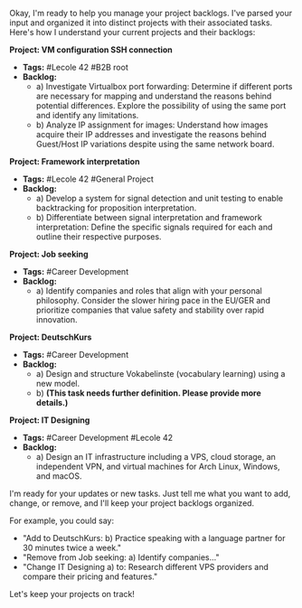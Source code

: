 Okay, I'm ready to help you manage your project backlogs. I've parsed your input and organized it into distinct projects with their associated tasks. Here's how I understand your current projects and their backlogs:

**Project: VM configuration SSH connection** 
* **Tags:** #Lecole 42 #B2B root 
* **Backlog:**
    * a) Investigate Virtualbox port forwarding: Determine if different ports are necessary for mapping and understand the reasons behind potential differences. Explore the possibility of using the same port and identify any limitations.
    * b) Analyze IP assignment for images: Understand how images acquire their IP addresses and investigate the reasons behind Guest/Host IP variations despite using the same network board.

**Project: Framework interpretation** 
* **Tags:** #Lecole 42 #General Project 
* **Backlog:**
    * a)  Develop a system for signal detection and unit testing to enable backtracking for proposition interpretation.
    * b)  Differentiate between signal interpretation and framework interpretation: Define the specific signals required for each and outline their respective purposes.

**Project: Job seeking** 
* **Tags:** #Career Development 
* **Backlog:**
    * a)  Identify companies and roles that align with your personal philosophy.  Consider the slower hiring pace in the EU/GER and prioritize companies that value safety and stability over rapid innovation.

**Project: DeutschKurs** 
* **Tags:** #Career Development 
* **Backlog:**
    * a)  Design and structure Vokabelinste (vocabulary learning) using a new model.
    * b)  **(This task needs further definition. Please provide more details.)**

**Project: IT Designing** 
* **Tags:** #Career Development #Lecole 42
* **Backlog:**
    * a)  Design an IT infrastructure including a VPS, cloud storage, an independent VPN, and virtual machines for Arch Linux, Windows, and macOS.


I'm ready for your updates or new tasks. Just tell me what you want to add, change, or remove, and I'll keep your project backlogs organized.  

For example, you could say:

* "Add to DeutschKurs:  b)  Practice speaking with a language partner for 30 minutes twice a week."
* "Remove from Job seeking: a) Identify companies..." 
* "Change IT Designing a) to:  Research different VPS providers and compare their pricing and features." 

Let's keep your projects on track!


